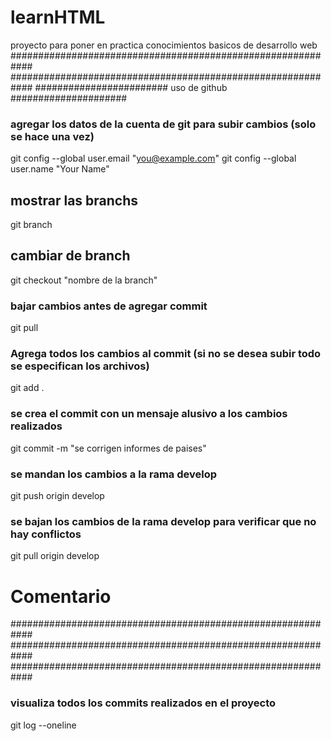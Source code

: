 # learnHTML
proyecto para poner en practica conocimientos basicos de desarrollo web
############################################################
############################################################
######################## uso de github #####################
### agregar los datos de la cuenta de git para subir cambios (solo se hace una vez)
git config --global user.email "you@example.com"
git config --global user.name "Your Name"
## mostrar las branchs
git branch
## cambiar de branch
git checkout "nombre de la branch"
### bajar cambios antes de agregar commit
git pull
### Agrega todos los cambios al commit (si no se desea subir todo se especifican los archivos)
git add .
### se crea el commit con un mensaje alusivo a los cambios realizados
git commit -m "se corrigen informes de paises"
### se mandan los cambios a la rama develop
git push origin develop
### se bajan los cambios de la rama develop para verificar que no hay conflictos
git pull origin develop

# Comentario 

############################################################
############################################################
############################################################
### visualiza todos los commits realizados en el proyecto
git log --oneline


